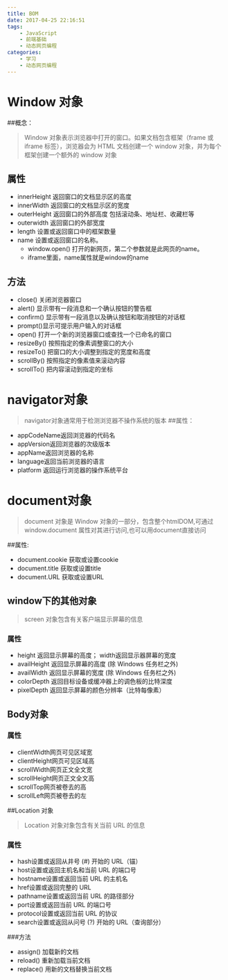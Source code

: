 ```yaml
---
title: BOM
date: 2017-04-25 22:16:51
tags: 
    - JavaScript
    - 前端基础
    - 动态网页编程
categories: 
    - 学习
    - 动态网页编程
---
```

# Window 对象
##概念：
> Window 对象表示浏览器中打开的窗口。如果文档包含框架（frame 或 iframe 标签），浏览器会为 HTML 文档创建一个 window 对象，并为每个框架创建一个额外的 window 对象
## 属性
* innerHeight 返回窗口的文档显示区的高度
* innerWidth 返回窗口的文档显示区的宽度
* outerHeight 返回窗口的外部高度 包括滚动条、地址栏、收藏栏等
* outerwidth 返回窗口的外部宽度 
* length 设置或返回窗口中的框架数量
* name 设置或返回窗口的名称。
	* window.open() 打开的新网页，第二个参数就是此网页的name。
	* iframe里面，name属性就是window的name

## 方法
* close() 关闭浏览器窗口
* alert() 显示带有一段消息和一个确认按钮的警告框
* confirm() 显示带有一段消息以及确认按钮和取消按钮的对话框
* prompt()显示可提示用户输入的对话框
* open() 打开一个新的浏览器窗口或查找一个已命名的窗口
* resizeBy() 按照指定的像素调整窗口的大小
* resizeTo() 把窗口的大小调整到指定的宽度和高度
* scrollBy() 按照指定的像素值来滚动内容
* scrollTo() 把内容滚动到指定的坐标

# navigator对象
> navigator对象通常用于检测浏览器不操作系统的版本
##属性：
* appCodeName返回浏览器的代码名
* appVersion返回浏览器的次级版本
* appName返回浏览器的名称
* language返回当前浏览器的语言
* platform 返回运行浏览器的操作系统平台

# document对象

> document 对象是 Window 对象的一部分，包含整个htmlDOM,可通过 window.document 属性对其进行访问,也可以用document直接访问

##属性:

* document.cookie 获取或设置cookie
* document.title 获取或设置title
* document.URL 获取或设置URL

## window下的其他对象
> screen 对象包含有关客户端显示屏幕的信息

###  属性
* height 返回显示屏幕的高度； width返回显示器屏幕的宽度
* availHeight 返回显示屏幕的高度 (除 Windows 任务栏之外)
*  availWidth 返回显示屏幕的宽度 (除 Windows 任务栏之外)
*   colorDepth 返回目标设备或缓冲器上的调色板的比特深度
*   pixelDepth 返回显示屏幕的颜色分辨率（比特每像素）

## Body对象

### 属性
* clientWidth网页可见区域宽
* clientHeight网页可见区域高
* scrollWidth网页正文全文宽
* scrollHeight网页正文全文高
* scrollTop网页被卷去的高
* scrollLeft网页被卷去的左

##Location 对象
> Location 对象对象包含有关当前 URL 的信息
### 属性
* hash设置或返回从井号 (#) 开始的 URL（锚）
* host设置或返回主机名和当前 URL 的端口号
* hostname设置或返回当前 URL 的主机名
* href设置或返回完整的 URL
* pathname设置或返回当前 URL 的路径部分
* port设置或返回当前 URL 的端口号
* protocol设置或返回当前 URL 的协议
* search设置或返回从问号 (?) 开始的 URL（查询部分）

###方法
* assign() 加载新的文档
* reload() 重新加载当前文档
* replace() 用新的文档替换当前文档
